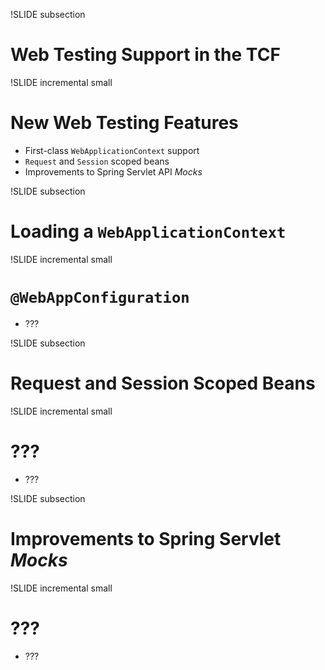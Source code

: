 !SLIDE subsection
# Web Testing Support in the TCF

!SLIDE incremental small
# New Web Testing Features
* First-class `WebApplicationContext` support
* `Request` and `Session` scoped beans
* Improvements to Spring Servlet API _Mocks_

!SLIDE subsection
# Loading a `WebApplicationContext`

!SLIDE incremental small
# `@WebAppConfiguration`
* ???

!SLIDE subsection
# Request and Session Scoped Beans

!SLIDE incremental small
# ???
* ???

!SLIDE subsection
# Improvements to Spring Servlet _Mocks_

!SLIDE incremental small
# ???
* ???
